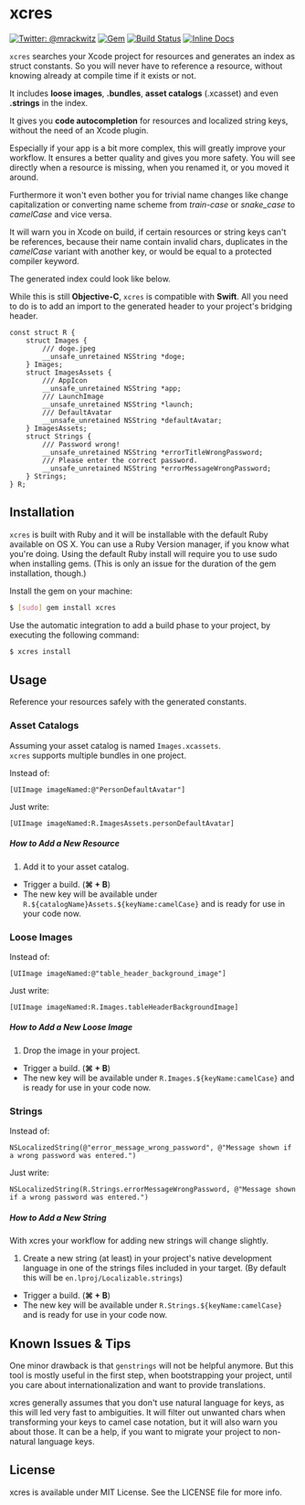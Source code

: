 # xcres

[![Twitter: @mrackwitz](https://img.shields.io/badge/contact-@mrackwitz-blue.svg?style=flat)](https://twitter.com/mrackwitz)
[![Gem](https://img.shields.io/gem/v/xcres.svg?style=flat)](http://rubygems.org/gems/xcres)
[![Build Status](https://img.shields.io/travis/mrackwitz/xcres/master.svg?style=flat)](https://travis-ci.org/mrackwitz/xcres)
[![Inline Docs](http://inch-ci.org/github/mrackwitz/xcres.svg?branch=master&style=flat)](http://inch-ci.org/github/mrackwitz/xcres)

`xcres` searches your Xcode project for resources and generates an index
as struct constants. So you will never have to reference a resource, without
knowing already at compile time if it exists or not.

It includes **loose images**, **.bundles**, **asset catalogs** (.xcasset)
and even **.strings** in the index.

It gives you **code autocompletion** for resources and localized string keys,
without the need of an Xcode plugin.

Especially if your app is a bit more complex, this will greatly improve your
workflow. It ensures a better quality and gives you more safety.
You will see directly when a resource is missing, when you renamed it,
or you moved it around.

Furthermore it won't even bother you for trivial name changes like change
capitalization or converting name scheme from *train-case* or *snake_case* to
*camelCase* and vice versa.

It will warn you in Xcode on build, if certain resources or string keys can't be
references, because their name contain invalid chars, duplicates in the
*camelCase* variant with another key, or would be equal to a protected compiler
keyword.

The generated index could look like below.

While this is still **Objective-C**, `xcres` is compatible with **Swift**.
All you need to do is to add an import to the generated header to your
project's bridging header.

```objc
const struct R {
    struct Images {
        /// doge.jpeg
        __unsafe_unretained NSString *doge;
    } Images;
    struct ImagesAssets {
        /// AppIcon
        __unsafe_unretained NSString *app;
        /// LaunchImage
        __unsafe_unretained NSString *launch;
        /// DefaultAvatar
        __unsafe_unretained NSString *defaultAvatar;
    } ImagesAssets;
    struct Strings {
        /// Password wrong!
        __unsafe_unretained NSString *errorTitleWrongPassword;
        /// Please enter the correct password.
        __unsafe_unretained NSString *errorMessageWrongPassword;
    } Strings;
} R;
```


## Installation

`xcres` is built with Ruby and it will be installable with the default
Ruby available on OS X. You can use a Ruby Version manager, if you know
what you're doing.
Using the default Ruby install will require you to use sudo when
installing gems. (This is only an issue for the duration of the gem
installation, though.)

Install the gem on your machine:

```bash
$ [sudo] gem install xcres
```

Use the automatic integration to add a build phase to your project,
by executing the following command:

```bash
$ xcres install
```


## Usage

Reference your resources safely with the generated constants.

### Asset Catalogs

Assuming your asset catalog is named `Images.xcassets`.  
`xcres` supports multiple bundles in one project.

Instead of:

```objc
[UIImage imageNamed:@"PersonDefaultAvatar"]
```

Just write:

```objc
[UIImage imageNamed:R.ImagesAssets.personDefaultAvatar]
```

##### How to Add a New Resource

1. Add it to your asset catalog.
- Trigger a build. (**⌘ + B**)
- The new key will be available under
  `R.${catalogName}Assets.${keyName:camelCase}`
  and is ready for use in your code now.


### Loose Images

Instead of:

```objc
[UIImage imageNamed:@"table_header_background_image"]
```

Just write:

```objc
[UIImage imageNamed:R.Images.tableHeaderBackgroundImage]
```

##### How to Add a New Loose Image

1. Drop the image in your project.
- Trigger a build. (**⌘ + B**)
- The new key will be available under `R.Images.${keyName:camelCase}`
  and is ready for use in your code now.


### Strings

Instead of:

```objc
NSLocalizedString(@"error_message_wrong_password", @"Message shown if a wrong password was entered.")
```

Just write:

```objc
NSLocalizedString(R.Strings.errorMessageWrongPassword, @"Message shown if a wrong password was entered.")
```


##### How to Add a New String

With xcres your workflow for adding new strings will change slightly.

1. Create a new string (at least) in your project's native development
  language in one of the strings files included in your target.
  (By default this will be `en.lproj/Localizable.strings`)
- Trigger a build. (**⌘ + B**)
- The new key will be available under `R.Strings.${keyName:camelCase}`
  and is ready for use in your code now.


## Known Issues & Tips

One minor drawback is that `genstrings` will not be helpful anymore.
But this tool is mostly useful in the first step, when bootstrapping
your project, until you care about internationalization and want to
provide translations.

xcres generally assumes that you don't use natural language for keys,
as this will led very fast to ambiguities. It will filter out unwanted
chars when transforming your keys to camel case notation, but it will
also warn you about those. It can be a help, if you want to migrate
your project to non-natural language keys.


## License

xcres is available under MIT License.
See the LICENSE file for more info.
